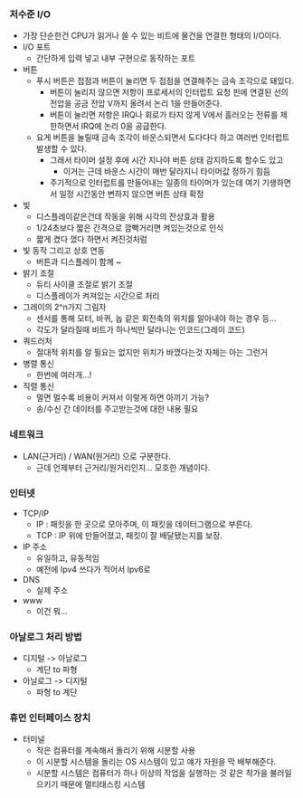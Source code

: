 ### 저수준 I/O

- 가장 단순한건 CPU가 읽거나 쓸 수 있는 비트에 물건을 연결한 형태의 I/O이다.
- I/O 포트
    - 간단하게 입력 넣고 내부 구현으로 동작하는 포트
- 버튼
    - 푸시 버튼은 접점과 버튼이 눌리면 두 접점을 연결해주는 금속 조각으로 돼있다.
        - 버튼이 눌리지 않으면 저항이 프로세서의 인터럽트 요청 핀에 연결된 선의 전압을 공금 전압 V까지 올려서 논리 1을 만들어준다.
        - 버튼이 눌리면 저항은 IRQ나 회로가 타지 않게 V에서 흘러오는 전류를 제한하면서 IRQ에 논리 0을 공급한다.
    - 요게 버튼을 눌릴때 금속 조각이 바운스되면서 도다다다 하고 여러번 인터럽트 발생할 수 있다.
        - 그래서 타이머 설정 후에 시간 지나야 버튼 상태 감지하도록 할수도 있고
            - 이거는 근데 바운스 시간이 매번 달라지니 타이머값 정하기 힘듬
        - 주기적으로 인터럽트를 만들어내는 일종의 타이머가 있는데 여기 기생하면서 일정 시간동안 변하지 않으면 버튼 상태 확정
- 빛
    - 디스플레이같은건데 작동을 위해 시각의 잔상효과 활용
    - 1/24초보다 짧은 간격으로 깜빡거리면 켜있는것으로 인식
    - 짧게 켰다 껐다 하면서 켜진것처럼
- 빛 동작 그리고 상호 연동
    - 버튼과 디스플레이 함께 ~
- 밝기 조절
    - 듀티 사이클 조절로 밝기 조절
    - 디스플레이가 켜져있는 시간으로 처리
- 그레이의 2^n가지 그림자
    - 센서를 통해 모터, 바퀴, 놉 같은 회전축의 위치를 알아내야 하는 경우 등...
    - 각도가 달라질때 비트가 하나씩만 달라니는 인코드(그레이 코드)
- 쿼드러처
    - 절대적 위치를 알 필요는 없지만 위치가 바꼈다는것 자체는 아는 그런거
- 병렬 통신
    - 한번에 여러개...!
- 직렬 통신
    - 멀면 멀수록 비용이 커져서 이렇게 하면 아끼기 가능?
    - 송/수신 간 데이터를 주고받는것에 대한 내용 필요

### 네트워크

- LAN(근거리) / WAN(원거리) 으로 구분한다.
    - 근데 언제부터 근거리/원거리인지... 모호한 개념이다.

### 인터넷

- TCP/IP
    - IP : 패킷을 한 곳으로 모아주며, 이 패킷을 데이터그램으로 부른다.
    - TCP : IP 위에 만들어졌고, 패킷이 잘 배달됐는지를 보장.
- IP 주소
    - 유일하고, 유동적임
    - 예전에 Ipv4 쓰다가 적어서 Ipv6로 
- DNS
    - 실제 주소
- www
    - 이건 뭐... 

### 아날로그 처리 방법

- 디지털 -> 아날로그
    - 계단 to 파형
- 아날로그 -> 디지털
    - 파형 to 계단

### 휴먼 인터페이스 장치

- 터미널
    - 작은 컴퓨터를 계속해서 돌리기 위해 시분할 사용
    - 이 시분할 시스템을 돌리는 OS 시스템이 있고 얘가 자원을 막 배부해준다.
    - 시분할 시스템은 컴퓨터가 하나 이상의 작업을 실행하는 것 같은 착가을 불러일으키기 때문에 멀티태스킹 시스템
